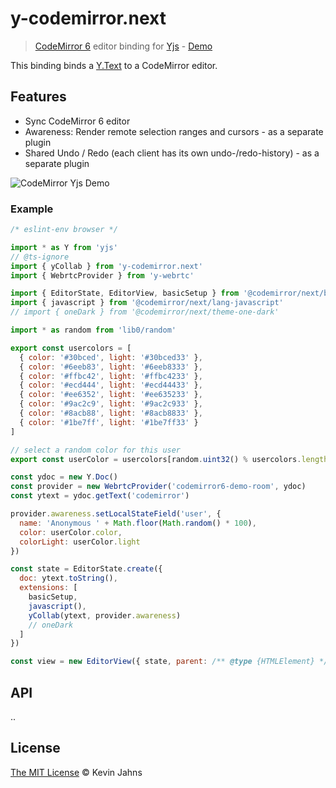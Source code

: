 # y-codemirror.next

> [CodeMirror 6](https://codemirror.net/6) editor binding for [Yjs](https://github.com/yjs/yjs) - [Demo](https://demos.yjs.dev/codemirror.next/codemirror.next.html)

This binding binds a [Y.Text](https://docs.yjs.dev/api/shared-types/y.text) to a CodeMirror editor.

## Features

* Sync CodeMirror 6 editor
* Awareness: Render remote selection ranges and cursors - as a separate plugin
* Shared Undo / Redo (each client has its own undo-/redo-history) - as a separate plugin

![CodeMirror Yjs Demo](https://user-images.githubusercontent.com/5553757/79250004-5ed1ac80-7e7e-11ea-81b8-9f833e2d8e66.gif)

### Example

```js
/* eslint-env browser */

import * as Y from 'yjs'
// @ts-ignore
import { yCollab } from 'y-codemirror.next'
import { WebrtcProvider } from 'y-webrtc'

import { EditorState, EditorView, basicSetup } from '@codemirror/next/basic-setup'
import { javascript } from '@codemirror/next/lang-javascript'
// import { oneDark } from '@codemirror/next/theme-one-dark'

import * as random from 'lib0/random'

export const usercolors = [
  { color: '#30bced', light: '#30bced33' },
  { color: '#6eeb83', light: '#6eeb8333' },
  { color: '#ffbc42', light: '#ffbc4233' },
  { color: '#ecd444', light: '#ecd44433' },
  { color: '#ee6352', light: '#ee635233' },
  { color: '#9ac2c9', light: '#9ac2c933' },
  { color: '#8acb88', light: '#8acb8833' },
  { color: '#1be7ff', light: '#1be7ff33' }
]

// select a random color for this user
export const userColor = usercolors[random.uint32() % usercolors.length]

const ydoc = new Y.Doc()
const provider = new WebrtcProvider('codemirror6-demo-room', ydoc)
const ytext = ydoc.getText('codemirror')

provider.awareness.setLocalStateField('user', {
  name: 'Anonymous ' + Math.floor(Math.random() * 100),
  color: userColor.color,
  colorLight: userColor.light
})

const state = EditorState.create({
  doc: ytext.toString(),
  extensions: [
    basicSetup,
    javascript(),
    yCollab(ytext, provider.awareness)
    // oneDark
  ]
})

const view = new EditorView({ state, parent: /** @type {HTMLElement} */ (document.querySelector('#editor')) })

```

## API

..

## License

[The MIT License](./LICENSE) © Kevin Jahns
